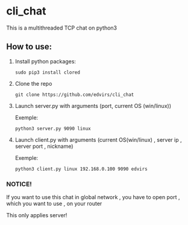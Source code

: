# cli_chat
This is a multithreaded TCP chat on python3

## How to use:
1. Install python packages:

    `sudo pip3 install clored`

2. Clone the repo

    `git clone https://github.com/edvirs/cli_chat`

3. Launch server.py with arguments (port, current OS (win/linux))

    Exemple:

    `python3 server.py 9090 linux`

4. Launch client.py with arguments (current OS(win/linux) , server ip , server port , nickname)

    Exemple:

    `python3 client.py linux 192.168.0.100 9090 edvirs`

### NOTICE!
If you want to use this chat in global network , you have to open port , which you want to use , on your router

This only applies server!
